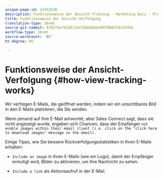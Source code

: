 ```yaml
---
unique-page-id: 14352536
description: Funktionsweise der Ansicht-Tracking - Marketing Docs - Produktdokumentation
title: Funktionsweise der Ansicht-Verfolgung
translation-type: tm+mt
source-git-commit: 47b2fee7d146c3dc558d4bbb10070683f4cdfd3d
workflow-type: tm+mt
source-wordcount: '85'
ht-degree: 0%

---
```



# Funktionsweise der Ansicht-Verfolgung {#how-view-tracking-works}

Wir verfolgen E-Mails, die geöffnet werden, indem wir ein unsichtbares Bild in den E-Mails platzieren, die Sie senden.

Wenn jemand auf Ihre E-Mail antwortet, aber Sales Connect sagt, dass sie nicht angezeigt wurde, ergeben sich Chancen, dass der Empfänger `not enable images within their email client (i.e. click on the "click here to download images" message in the email).`

Einige Tipps, wie Sie bessere Rückverfolgungsstatistiken in Ihren E-Mails erhalten:

* `Include an image` in Ihren E-Mails (wie ein Logo), damit der Empfänger ermutigt wird, Bilder zu aktivieren, um Ihre Nachricht zu sehen.

* `Include a link` als Aktionsaufruf in der E-Mail.

